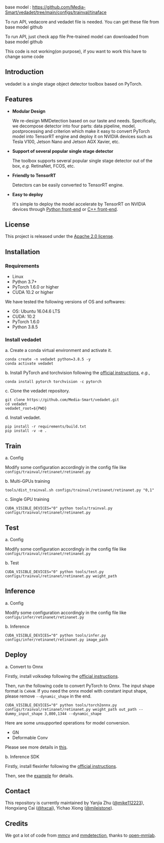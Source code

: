 base model : https://github.com/Media-Smart/vedadet/tree/main/configs/trainval/tinaface

To run API, vedacore and vedadet file is needed.
You can get these file from base model github

To run API, just check app file
Pre-trained model can downloaded from base model github

This code is not working(on purpose), if you want to work this have to change some code

## Introduction
vedadet is a single stage object detector toolbox based on PyTorch.

## Features

- **Modular Design**

  We re-design MMDetection based on our taste and needs. Specifically, we decompose detector into four parts: data pipeline, model, postprocessing and criterion which make it easy to convert PyTorch model into TensorRT engine and deploy it on NVIDIA devices such as Tesla V100, Jetson Nano and Jetson AGX Xavier, etc.

- **Support of several popular single stage detector**

  The toolbox supports several popular single stage detector out of the box, *e.g.* RetinaNet, FCOS, etc.
 
- **Friendly to TensorRT**
  
  Detectors can be easily converted to TensorRT engine.
  
- **Easy to deploy**
  
  It's simple to deploy the model accelerate by TensorRT on NVIDIA devices through [Python front-end](https://github.com/Media-Smart/flexinfer) or [C++ front-end](https://github.com/Media-Smart/cheetahinfer).

## License

This project is released under the [Apache 2.0 license](LICENSE).

## Installation
### Requirements

- Linux
- Python 3.7+
- PyTorch 1.6.0 or higher
- CUDA 10.2 or higher

We have tested the following versions of OS and softwares:

- OS: Ubuntu 16.04.6 LTS
- CUDA: 10.2
- PyTorch 1.6.0
- Python 3.8.5

### Install vedadet

a. Create a conda virtual environment and activate it.

```shell
conda create -n vedadet python=3.8.5 -y
conda activate vedadet
```

b. Install PyTorch and torchvision following the [official instructions](https://pytorch.org/), *e.g.*,

```shell
conda install pytorch torchvision -c pytorch
```

c. Clone the vedadet repository.

```shell
git clone https://github.com/Media-Smart/vedadet.git
cd vedadet
vedadet_root=${PWD}
```

d. Install vedadet.

```shell
pip install -r requirements/build.txt
pip install -v -e .
```

## Train

a. Config

Modify some configuration accordingly in the config file like `configs/trainval/retinanet/retinanet.py`

b. Multi-GPUs training
```shell
tools/dist_trainval.sh configs/trainval/retinanet/retinanet.py "0,1"
```

c. Single GPU training
```shell
CUDA_VISIBLE_DEVICES="0" python tools/trainval.py configs/trainval/retinanet/retinanet.py
```

## Test

a. Config

Modify some configuration accordingly in the config file like `configs/trainval/retinanet/retinanet.py`

b. Test
```shell
CUDA_VISIBLE_DEVICES="0" python tools/test.py configs/trainval/retinanet/retinanet.py weight_path
```

## Inference

a. Config

Modify some configuration accordingly in the config file like `configs/infer/retinanet/retinanet.py`

b. Inference

```shell
CUDA_VISIBLE_DEVICES="0" python tools/infer.py configs/infer/retinanet/retinanet.py image_path
```

## Deploy

a. Convert to Onnx

Firstly, install volksdep following the [official instructions](https://github.com/Media-Smart/volksdep).

Then, run the following code to convert PyTorch to Onnx. The input shape format is `CxHxW`. If you need the onnx model with constant input shape, please remove `--dynamic_shape` in the end.

```shell
CUDA_VISIBLE_DEVICES="0" python tools/torch2onnx.py configs/trainval/retinanet/retinanet.py weight_path out_path --dummy_input_shape 3,800,1344 --dynamic_shape
```

Here are some unsupported operations for model conversion.
- GN
- Deformable Conv

Please see more details in [this](https://pytorch.org/docs/stable/onnx.html).

b. Inference SDK

Firstly, install flexinfer following the [official instructions](https://github.com/Media-Smart/flexinfer).

Then, see the [example](https://github.com/Media-Smart/flexinfer/tree/master/examples/object_detection) for details.

## Contact

This repository is currently maintained by Yanjia Zhu ([@mike112223](http://github.com/mike112223)), Hongxiang Cai ([@hxcai](http://github.com/hxcai)), Yichao Xiong ([@mileistone](https://github.com/mileistone)).

## Credits
We got a lot of code from [mmcv](https://github.com/open-mmlab/mmcv) and [mmdetection](https://github.com/open-mmlab/mmdetection), thanks to [open-mmlab](https://github.com/open-mmlab).

